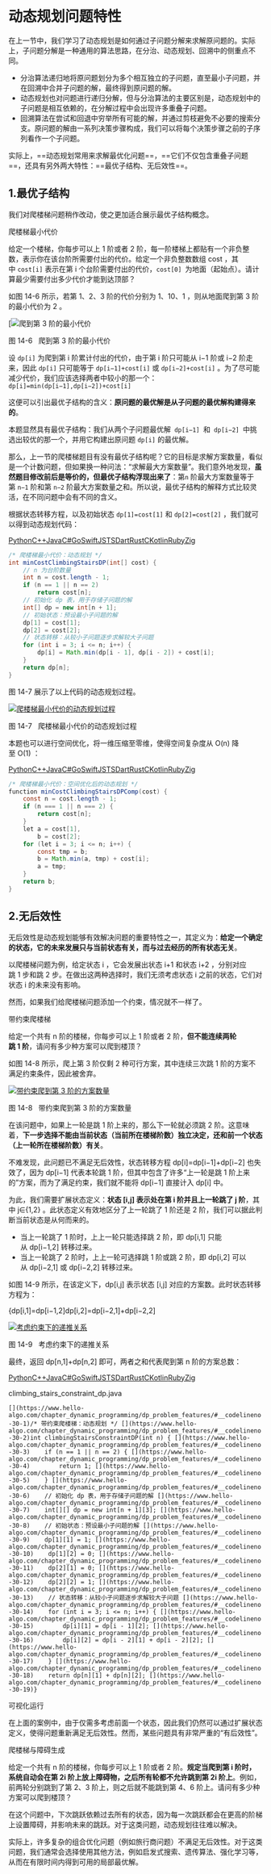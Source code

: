 # 动态规划问题特性

在上一节中，我们学习了动态规划是如何通过子问题分解来求解原问题的。实际上，子问题分解是一种通用的算法思路，在分治、动态规划、回溯中的侧重点不同。

- 分治算法递归地将原问题划分为多个相互独立的子问题，直至最小子问题，并在回溯中合并子问题的解，最终得到原问题的解。
- 动态规划也对问题进行递归分解，但与分治算法的主要区别是，动态规划中的子问题是相互依赖的，在分解过程中会出现许多重叠子问题。
- 回溯算法在尝试和回退中穷举所有可能的解，并通过剪枝避免不必要的搜索分支。原问题的解由一系列决策步骤构成，我们可以将每个决策步骤之前的子序列看作一个子问题。

实际上，==动态规划常用来求解最优化问题==，==它们不仅包含重叠子问题==，还具有另外两大特性：==最优子结构、无后效性==。

## 1.最优子结构

我们对爬楼梯问题稍作改动，使之更加适合展示最优子结构概念。

爬楼梯最小代价

给定一个楼梯，你每步可以上 1 阶或者 2 阶，每一阶楼梯上都贴有一个非负整数，表示你在该台阶所需要付出的代价。给定一个非负整数数组 cost ，其中 `cost[i]` 表示在第 i 个台阶需要付出的代价，`cost[0] `为地面（起始点）。请计算最少需要付出多少代价才能到达顶部？

如图 14-6 所示，若第 1、2、3 阶的代价分别为 1、10、1 ，则从地面爬到第 3 阶的最小代价为 2 。

[![爬到第 3 阶的最小代价](https://www.hello-algo.com/chapter_dynamic_programming/dp_problem_features.assets/min_cost_cs_example.png)

图 14-6   爬到第 3 阶的最小代价

设 `dp[i]` 为爬到第 i 阶累计付出的代价，由于第 i 阶只可能从 i−1 阶或 i−2 阶走来，因此 `dp[i]` 只可能等于 `dp[i−1]+cost[i]` 或 `dp[i−2]+cost[i]` 。为了尽可能减少代价，我们应该选择两者中较小的那一个：
`dp[i]=min(dp[i−1],dp[i−2])+cost[i]`

这便可以引出最优子结构的含义：**原问题的最优解是从子问题的最优解构建得来的**。

本题显然具有最优子结构：我们从两个子问题最优解` dp[i−1] `和` dp[i−2] `中挑选出较优的那一个，并用它构建出原问题 `dp[i]` 的最优解。

那么，上一节的爬楼梯题目有没有最优子结构呢？它的目标是求解方案数量，看似是一个计数问题，但如果换一种问法：“求解最大方案数量”。我们意外地发现，**虽然题目修改前后是等价的，但最优子结构浮现出来了**：第`n` 阶最大方案数量等于第 `n−1` 阶和第 `n−2` 阶最大方案数量之和。所以说，最优子结构的解释方式比较灵活，在不同问题中会有不同的含义。

根据状态转移方程，以及初始状态 `dp[1]=cost[1]` 和 `dp[2]=cost[2]` ，我们就可以得到动态规划代码：

[Python](https://www.hello-algo.com/chapter_dynamic_programming/dp_problem_features/#__tabbed_1_1)[C++](https://www.hello-algo.com/chapter_dynamic_programming/dp_problem_features/#__tabbed_1_2)[Java](https://www.hello-algo.com/chapter_dynamic_programming/dp_problem_features/#__tabbed_1_3)[C#](https://www.hello-algo.com/chapter_dynamic_programming/dp_problem_features/#__tabbed_1_4)[Go](https://www.hello-algo.com/chapter_dynamic_programming/dp_problem_features/#__tabbed_1_5)[Swift](https://www.hello-algo.com/chapter_dynamic_programming/dp_problem_features/#__tabbed_1_6)[JS](https://www.hello-algo.com/chapter_dynamic_programming/dp_problem_features/#__tabbed_1_7)[TS](https://www.hello-algo.com/chapter_dynamic_programming/dp_problem_features/#__tabbed_1_8)[Dart](https://www.hello-algo.com/chapter_dynamic_programming/dp_problem_features/#__tabbed_1_9)[Rust](https://www.hello-algo.com/chapter_dynamic_programming/dp_problem_features/#__tabbed_1_10)[C](https://www.hello-algo.com/chapter_dynamic_programming/dp_problem_features/#__tabbed_1_11)[Kotlin](https://www.hello-algo.com/chapter_dynamic_programming/dp_problem_features/#__tabbed_1_12)[Ruby](https://www.hello-algo.com/chapter_dynamic_programming/dp_problem_features/#__tabbed_1_13)[Zig](https://www.hello-algo.com/chapter_dynamic_programming/dp_problem_features/#__tabbed_1_14)

```java
/* 爬楼梯最小代价：动态规划 */
int minCostClimbingStairsDP(int[] cost) {
	// n 为台阶数量
    int n = cost.length - 1;
    if (n == 1 || n == 2)
        return cost[n];
    // 初始化 dp 表，用于存储子问题的解
    int[] dp = new int[n + 1];
    // 初始状态：预设最小子问题的解
    dp[1] = cost[1];
    dp[2] = cost[2];
    // 状态转移：从较小子问题逐步求解较大子问题
    for (int i = 3; i <= n; i++) {
        dp[i] = Math.min(dp[i - 1], dp[i - 2]) + cost[i];
    }
    return dp[n];
}
```

图 14-7 展示了以上代码的动态规划过程。

[![爬楼梯最小代价的动态规划过程](https://www.hello-algo.com/chapter_dynamic_programming/dp_problem_features.assets/min_cost_cs_dp.png)](https://www.hello-algo.com/chapter_dynamic_programming/dp_problem_features.assets/min_cost_cs_dp.png)

图 14-7   爬楼梯最小代价的动态规划过程

本题也可以进行空间优化，将一维压缩至零维，使得空间复杂度从 O(n) 降至 O(1) ：

[Python](https://www.hello-algo.com/chapter_dynamic_programming/dp_problem_features/#__tabbed_2_1)[C++](https://www.hello-algo.com/chapter_dynamic_programming/dp_problem_features/#__tabbed_2_2)[Java](https://www.hello-algo.com/chapter_dynamic_programming/dp_problem_features/#__tabbed_2_3)[C#](https://www.hello-algo.com/chapter_dynamic_programming/dp_problem_features/#__tabbed_2_4)[Go](https://www.hello-algo.com/chapter_dynamic_programming/dp_problem_features/#__tabbed_2_5)[Swift](https://www.hello-algo.com/chapter_dynamic_programming/dp_problem_features/#__tabbed_2_6)[JS](https://www.hello-algo.com/chapter_dynamic_programming/dp_problem_features/#__tabbed_2_7)[TS](https://www.hello-algo.com/chapter_dynamic_programming/dp_problem_features/#__tabbed_2_8)[Dart](https://www.hello-algo.com/chapter_dynamic_programming/dp_problem_features/#__tabbed_2_9)[Rust](https://www.hello-algo.com/chapter_dynamic_programming/dp_problem_features/#__tabbed_2_10)[C](https://www.hello-algo.com/chapter_dynamic_programming/dp_problem_features/#__tabbed_2_11)[Kotlin](https://www.hello-algo.com/chapter_dynamic_programming/dp_problem_features/#__tabbed_2_12)[Ruby](https://www.hello-algo.com/chapter_dynamic_programming/dp_problem_features/#__tabbed_2_13)[Zig](https://www.hello-algo.com/chapter_dynamic_programming/dp_problem_features/#__tabbed_2_14)

```java
/* 爬楼梯最小代价：空间优化后的动态规划 */
function minCostClimbingStairsDPComp(cost) {
    const n = cost.length - 1;
    if (n === 1 || n === 2) {
        return cost[n];
    }
    let a = cost[1],
        b = cost[2];
    for (let i = 3; i <= n; i++) {
        const tmp = b;
        b = Math.min(a, tmp) + cost[i];
        a = tmp;
    }
    return b;
}
```

## 2.无后效性

无后效性是动态规划能够有效解决问题的重要特性之一，其定义为：**给定一个确定的状态，它的未来发展只与当前状态有关，而与过去经历的所有状态无关**。

以爬楼梯问题为例，给定状态 i ，它会发展出状态 i+1 和状态 i+2 ，分别对应跳 1 步和跳 2 步。在做出这两种选择时，我们无须考虑状态 i 之前的状态，它们对状态 i 的未来没有影响。

然而，如果我们给爬楼梯问题添加一个约束，情况就不一样了。

带约束爬楼梯

给定一个共有 n 阶的楼梯，你每步可以上 1 阶或者 2 阶，**但不能连续两轮跳 1 阶**，请问有多少种方案可以爬到楼顶？

如图 14-8 所示，爬上第 3 阶仅剩 2 种可行方案，其中连续三次跳 1 阶的方案不满足约束条件，因此被舍弃。

[![带约束爬到第 3 阶的方案数量](https://www.hello-algo.com/chapter_dynamic_programming/dp_problem_features.assets/climbing_stairs_constraint_example.png)](https://www.hello-algo.com/chapter_dynamic_programming/dp_problem_features.assets/climbing_stairs_constraint_example.png)

图 14-8   带约束爬到第 3 阶的方案数量

在该问题中，如果上一轮是跳 1 阶上来的，那么下一轮就必须跳 2 阶。这意味着，**下一步选择不能由当前状态（当前所在楼梯阶数）独立决定，还和前一个状态（上一轮所在楼梯阶数）有关**。

不难发现，此问题已不满足无后效性，状态转移方程 dp[i]=dp[i−1]+dp[i−2] 也失效了，因为 dp[i−1] 代表本轮跳 1 阶，但其中包含了许多“上一轮是跳 1 阶上来的”方案，而为了满足约束，我们就不能将 dp[i−1] 直接计入 dp[i] 中。

为此，我们需要扩展状态定义：**状态 [i,j] 表示处在第 i 阶并且上一轮跳了 j 阶**，其中 j∈{1,2} 。此状态定义有效地区分了上一轮跳了 1 阶还是 2 阶，我们可以据此判断当前状态是从何而来的。

- 当上一轮跳了 1 阶时，上上一轮只能选择跳 2 阶，即 dp[i,1] 只能从 dp[i−1,2] 转移过来。
- 当上一轮跳了 2 阶时，上上一轮可选择跳 1 阶或跳 2 阶，即 dp[i,2] 可以从 dp[i−2,1] 或 dp[i−2,2] 转移过来。

如图 14-9 所示，在该定义下，dp[i,j] 表示状态 [i,j] 对应的方案数。此时状态转移方程为：

{dp[i,1]=dp[i−1,2]dp[i,2]=dp[i−2,1]+dp[i−2,2]

[![考虑约束下的递推关系](https://www.hello-algo.com/chapter_dynamic_programming/dp_problem_features.assets/climbing_stairs_constraint_state_transfer.png)](https://www.hello-algo.com/chapter_dynamic_programming/dp_problem_features.assets/climbing_stairs_constraint_state_transfer.png)

图 14-9   考虑约束下的递推关系

最终，返回 dp[n,1]+dp[n,2] 即可，两者之和代表爬到第 n 阶的方案总数：

[Python](https://www.hello-algo.com/chapter_dynamic_programming/dp_problem_features/#__tabbed_3_1)[C++](https://www.hello-algo.com/chapter_dynamic_programming/dp_problem_features/#__tabbed_3_2)[Java](https://www.hello-algo.com/chapter_dynamic_programming/dp_problem_features/#__tabbed_3_3)[C#](https://www.hello-algo.com/chapter_dynamic_programming/dp_problem_features/#__tabbed_3_4)[Go](https://www.hello-algo.com/chapter_dynamic_programming/dp_problem_features/#__tabbed_3_5)[Swift](https://www.hello-algo.com/chapter_dynamic_programming/dp_problem_features/#__tabbed_3_6)[JS](https://www.hello-algo.com/chapter_dynamic_programming/dp_problem_features/#__tabbed_3_7)[TS](https://www.hello-algo.com/chapter_dynamic_programming/dp_problem_features/#__tabbed_3_8)[Dart](https://www.hello-algo.com/chapter_dynamic_programming/dp_problem_features/#__tabbed_3_9)[Rust](https://www.hello-algo.com/chapter_dynamic_programming/dp_problem_features/#__tabbed_3_10)[C](https://www.hello-algo.com/chapter_dynamic_programming/dp_problem_features/#__tabbed_3_11)[Kotlin](https://www.hello-algo.com/chapter_dynamic_programming/dp_problem_features/#__tabbed_3_12)[Ruby](https://www.hello-algo.com/chapter_dynamic_programming/dp_problem_features/#__tabbed_3_13)[Zig](https://www.hello-algo.com/chapter_dynamic_programming/dp_problem_features/#__tabbed_3_14)

climbing_stairs_constraint_dp.java

`[](https://www.hello-algo.com/chapter_dynamic_programming/dp_problem_features/#__codelineno-30-1)/* 带约束爬楼梯：动态规划 */ [](https://www.hello-algo.com/chapter_dynamic_programming/dp_problem_features/#__codelineno-30-2)int climbingStairsConstraintDP(int n) { [](https://www.hello-algo.com/chapter_dynamic_programming/dp_problem_features/#__codelineno-30-3)    if (n == 1 || n == 2) { [](https://www.hello-algo.com/chapter_dynamic_programming/dp_problem_features/#__codelineno-30-4)        return 1; [](https://www.hello-algo.com/chapter_dynamic_programming/dp_problem_features/#__codelineno-30-5)    } [](https://www.hello-algo.com/chapter_dynamic_programming/dp_problem_features/#__codelineno-30-6)    // 初始化 dp 表，用于存储子问题的解 [](https://www.hello-algo.com/chapter_dynamic_programming/dp_problem_features/#__codelineno-30-7)    int[][] dp = new int[n + 1][3]; [](https://www.hello-algo.com/chapter_dynamic_programming/dp_problem_features/#__codelineno-30-8)    // 初始状态：预设最小子问题的解 [](https://www.hello-algo.com/chapter_dynamic_programming/dp_problem_features/#__codelineno-30-9)    dp[1][1] = 1; [](https://www.hello-algo.com/chapter_dynamic_programming/dp_problem_features/#__codelineno-30-10)    dp[1][2] = 0; [](https://www.hello-algo.com/chapter_dynamic_programming/dp_problem_features/#__codelineno-30-11)    dp[2][1] = 0; [](https://www.hello-algo.com/chapter_dynamic_programming/dp_problem_features/#__codelineno-30-12)    dp[2][2] = 1; [](https://www.hello-algo.com/chapter_dynamic_programming/dp_problem_features/#__codelineno-30-13)    // 状态转移：从较小子问题逐步求解较大子问题 [](https://www.hello-algo.com/chapter_dynamic_programming/dp_problem_features/#__codelineno-30-14)    for (int i = 3; i <= n; i++) { [](https://www.hello-algo.com/chapter_dynamic_programming/dp_problem_features/#__codelineno-30-15)        dp[i][1] = dp[i - 1][2]; [](https://www.hello-algo.com/chapter_dynamic_programming/dp_problem_features/#__codelineno-30-16)        dp[i][2] = dp[i - 2][1] + dp[i - 2][2]; [](https://www.hello-algo.com/chapter_dynamic_programming/dp_problem_features/#__codelineno-30-17)    } [](https://www.hello-algo.com/chapter_dynamic_programming/dp_problem_features/#__codelineno-30-18)    return dp[n][1] + dp[n][2]; [](https://www.hello-algo.com/chapter_dynamic_programming/dp_problem_features/#__codelineno-30-19)}`

可视化运行

[](https://pythontutor.com/iframe-embed.html#code=def%20climbing_stairs_constraint_dp%28n%3A%20int%29%20-%3E%20int%3A%0A%20%20%20%20%22%22%22%E5%B8%A6%E7%BA%A6%E6%9D%9F%E7%88%AC%E6%A5%BC%E6%A2%AF%EF%BC%9A%E5%8A%A8%E6%80%81%E8%A7%84%E5%88%92%22%22%22%0A%20%20%20%20if%20n%20%3D%3D%201%20or%20n%20%3D%3D%202%3A%0A%20%20%20%20%20%20%20%20return%201%0A%20%20%20%20%23%20%E5%88%9D%E5%A7%8B%E5%8C%96%20dp%20%E8%A1%A8%EF%BC%8C%E7%94%A8%E4%BA%8E%E5%AD%98%E5%82%A8%E5%AD%90%E9%97%AE%E9%A2%98%E7%9A%84%E8%A7%A3%0A%20%20%20%20dp%20%3D%20%5B%5B0%5D%20*%203%20for%20_%20in%20range%28n%20%2B%201%29%5D%0A%20%20%20%20%23%20%E5%88%9D%E5%A7%8B%E7%8A%B6%E6%80%81%EF%BC%9A%E9%A2%84%E8%AE%BE%E6%9C%80%E5%B0%8F%E5%AD%90%E9%97%AE%E9%A2%98%E7%9A%84%E8%A7%A3%0A%20%20%20%20dp%5B1%5D%5B1%5D,%20dp%5B1%5D%5B2%5D%20%3D%201,%200%0A%20%20%20%20dp%5B2%5D%5B1%5D,%20dp%5B2%5D%5B2%5D%20%3D%200,%201%0A%20%20%20%20%23%20%E7%8A%B6%E6%80%81%E8%BD%AC%E7%A7%BB%EF%BC%9A%E4%BB%8E%E8%BE%83%E5%B0%8F%E5%AD%90%E9%97%AE%E9%A2%98%E9%80%90%E6%AD%A5%E6%B1%82%E8%A7%A3%E8%BE%83%E5%A4%A7%E5%AD%90%E9%97%AE%E9%A2%98%0A%20%20%20%20for%20i%20in%20range%283,%20n%20%2B%201%29%3A%0A%20%20%20%20%20%20%20%20dp%5Bi%5D%5B1%5D%20%3D%20dp%5Bi%20-%201%5D%5B2%5D%0A%20%20%20%20%20%20%20%20dp%5Bi%5D%5B2%5D%20%3D%20dp%5Bi%20-%202%5D%5B1%5D%20%2B%20dp%5Bi%20-%202%5D%5B2%5D%0A%20%20%20%20return%20dp%5Bn%5D%5B1%5D%20%2B%20dp%5Bn%5D%5B2%5D%0A%0A%0A%22%22%22Driver%20Code%22%22%22%0Aif%20__name__%20%3D%3D%20%22__main__%22%3A%0A%20%20%20%20n%20%3D%209%0A%0A%20%20%20%20res%20%3D%20climbing_stairs_constraint_dp%28n%29%0A%20%20%20%20print%28f%22%E7%88%AC%20%7Bn%7D%20%E9%98%B6%E6%A5%BC%E6%A2%AF%E5%85%B1%E6%9C%89%20%7Bres%7D%20%E7%A7%8D%E6%96%B9%E6%A1%88%22%29&codeDivHeight=800&codeDivWidth=600&cumulative=false&curInstr=4&heapPrimitives=nevernest&origin=opt-frontend.js&py=311&rawInputLstJSON=%5B%5D&textReferences=false)

在上面的案例中，由于仅需多考虑前面一个状态，因此我们仍然可以通过扩展状态定义，使得问题重新满足无后效性。然而，某些问题具有非常严重的“有后效性”。

爬楼梯与障碍生成

给定一个共有 n 阶的楼梯，你每步可以上 1 阶或者 2 阶。**规定当爬到第 i 阶时，系统自动会在第 2i 阶上放上障碍物，之后所有轮都不允许跳到第 2i 阶上**。例如，前两轮分别跳到了第 2、3 阶上，则之后就不能跳到第 4、6 阶上。请问有多少种方案可以爬到楼顶？

在这个问题中，下次跳跃依赖过去所有的状态，因为每一次跳跃都会在更高的阶梯上设置障碍，并影响未来的跳跃。对于这类问题，动态规划往往难以解决。

实际上，许多复杂的组合优化问题（例如旅行商问题）不满足无后效性。对于这类问题，我们通常会选择使用其他方法，例如启发式搜索、遗传算法、强化学习等，从而在有限时间内得到可用的局部最优解。